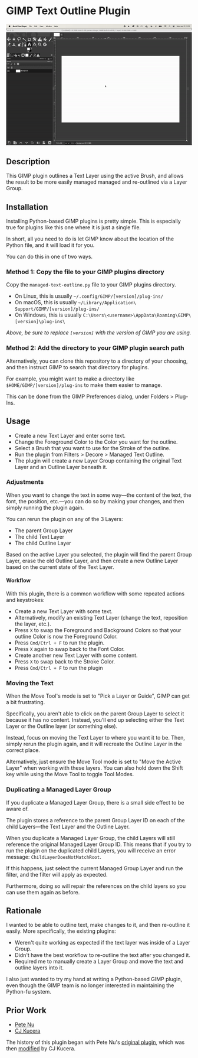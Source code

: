 
# GIMP Text Outline Plugin

![Plugin Demo](./plugin-demo.gif)

## Description

This GIMP plugin outlines a Text Layer using the active Brush, and allows the result
to be more easily managed managed and re-outlined via a Layer Group.

## Installation

Installing Python-based GIMP plugins is pretty simple. This is especially true for plugins like this one where it is just a single file.

In short, all you need to do is let GIMP know about the location of the Python file, and it will load it for you.

You can do this in one of two ways.

### Method 1: Copy the file to your GIMP plugins directory

Copy the `managed-text-outline.py` file to your GIMP plugins directory.

- On Linux, this is usually `~/.config/GIMP/[version]/plug-ins/`
- On macOS, this is usually `~/Library/Application\ Support/GIMP/[version]/plug-ins/`
- On Windows, this is usually `C:\Users\<username>\AppData\Roaming\GIMP\[version]\plug-ins\`

_Above, be sure to replace `[version]` with the version of GIMP you are using._

### Method 2: Add the directory to your GIMP plugin search path

Alternatively, you can clone this repository to a directory of your choosing, and then instruct GIMP to search that directory for plugins.

For example, you might want to make a directory like `$HOME/GIMP/[version]/plug-ins` to make them easier to manage.

This can be done from the GIMP Preferences dialog, under Folders > Plug-Ins.

## Usage
- Create a new Text Layer and enter some text.
- Change the Foreground Color to the Color you want for the outline.
- Select a Brush that you want to use for the Stroke of the outline.
- Run the plugin from Filters > Decore > Managed Text Outline.
- The plugin will create a new Layer Group containing the original Text Layer and an Outline Layer beneath it.

### Adjustments

When you want to change the text in some way—the content of the text, the font, the position, etc.—you can do so by making your changes, and then simply running the plugin again.

You can rerun the plugin on any of the 3 Layers:
- The parent Group Layer
- The child Text Layer
- The child Outline Layer

Based on the active Layer you selected, the plugin will find the parent Group Layer, erase the old Outline Layer, and then create a new Outline Layer based on the current state of the Text Layer.

#### Workflow

With this plugin, there is a common workflow with some repeated actions and keystrokes:
- Create a new Text Layer with some text.
- Alternatively, modify an existing Text Layer (change the text, reposition the layer, etc.).
- Press `X` to swap the Foreground and Background Colors so that your outline Color is now the Foreground Color.
- Press `Cmd/Ctrl + F` to run the plugin.
- Press `X` again to swap back to the Font Color.
- Create another new Text Layer with some content.
- Press `X` to swap back to the Stroke Color.
- Press `Cmd/Ctrl + F` to run the plugin

### Moving the Text

When the Move Tool's mode is set to "Pick a Layer or Guide", GIMP can get a bit frustrating.

Specifically, you aren't able to click on the parent Group Layer to select it because it has no content. Instead, you'll end up selecting either the Text Layer or the Outline layer (or something else).

Instead, focus on moving the Text Layer to where you want it to be. Then, simply rerun the plugin again, and it will recreate the Outline Layer in the correct place.

Alternatively, just ensure the Move Tool mode is set to "Move the Active Layer" when working with these layers. You can also hold down the Shift key while using the Move Tool to toggle Tool Modes.

### Duplicating a Managed Layer Group

If you duplicate a Managed Layer Group, there is a small side effect to be aware of.

The plugin stores a reference to the parent Group Layer ID on each of the child Layers—the Text Layer and the Outline Layer.

When you duplicate a Managed Layer Group, the child Layers will still reference the original Managed Layer Group ID. This means that if you try to run the plugin on the duplicated child Layers, you will receive an error message: `ChildLayerDoesNotMatchRoot`.

If this happens, just select the current Managed Group Layer and run the filter, and the filter will apply as expected.

Furthermore, doing so will repair the references on the child layers so you can use them again as before.

## Rationale

I wanted to be able to outline text, make changes to it, and then re-outline it easily.
More specifically, the existing plugins:
  - Weren't quite working as expected if the text layer was inside of a Layer Group.
  - Didn't have the best workflow to re-outline the text after you changed it.
  - Required me to manually create a Layer Group and move the text and outline layers into it.

I also just wanted to try my hand at writing a Python-based GIMP plugin, even though the GIMP team is no longer interested in maintaining the Python-fu system.

## Prior Work

- [Pete Nu](https://pete.nu)
- [CJ Kucera](https://github.com/apocalpytech)

The history of this plugin began with Pete Nu's [original plugin](http://pete.nu/software/gimp-outline/), which was then [modified](https://github.com/apocalyptech/gimp-text-outline) by CJ Kucera.